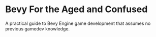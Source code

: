 # Bevy For the Aged and Confused

A practical guide to Bevy Engine game development that assumes no previous gamedev knowledge.
